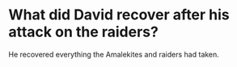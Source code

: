# What did David recover after his attack on the raiders?

He recovered everything the Amalekites and raiders had taken.
